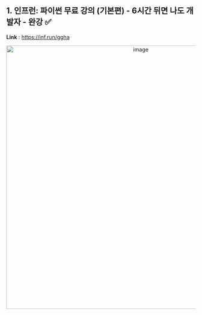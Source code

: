 ## 1. 인프런: 파이썬 무료 강의 (기본편) - 6시간 뒤면 나도 개발자 - 완강 ✅
**Link** : https://inf.run/ggha

<p align = "center"> <img width="700" alt="image" src="https://user-images.githubusercontent.com/47490862/212450199-c6f79c54-b06a-4091-a806-5e8973b039ea.png">
